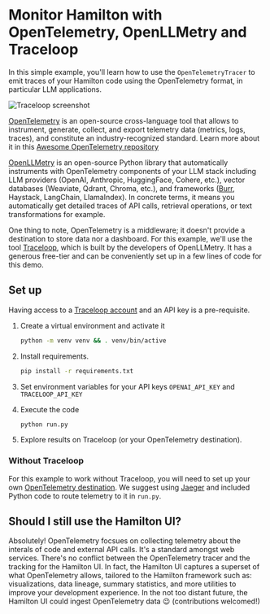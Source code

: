 # Monitor Hamilton with OpenTelemetry, OpenLLMetry and Traceloop

In this simple example, you'll learn how to use the `OpenTelemetryTracer` to emit traces of your Hamilton code using the OpenTelemetry format, in particular LLM applications.

![Traceloop screenshot](image.png)

[OpenTelemetry](https://opentelemetry.io/) is an open-source cross-language tool that allows to instrument, generate, collect, and export telemetry data (metrics, logs, traces), and constitute an industry-recognized standard. Learn more about it in this [Awesome OpenTelemetry repository](https://github.com/magsther/awesome-opentelemetry)

[OpenLLMetry](https://github.com/traceloop/openllmetry) is an open-source Python library that automatically instruments with OpenTelemetry components of your LLM stack including LLM providers (OpenAI, Anthropic, HuggingFace, Cohere, etc.), vector databases (Weaviate, Qdrant, Chroma, etc.), and frameworks ([Burr](https://github.com/dagworks-inc/burr), Haystack, LangChain, LlamaIndex). In concrete terms, it means you automatically get detailed traces of API calls, retrieval operations, or text transformations for example.

One thing to note, OpenTelemetry is a middleware; it doesn't provide a destination to store data nor a dashboard. For this example, we'll use the tool [Traceloop](https://www.traceloop.com/), which is built by the developers of OpenLLMetry. It has a generous free-tier and can be conveniently set up in a few lines of code for this demo.

## Set up
Having access to a [Traceloop account](https://www.traceloop.com/) and an API key is a pre-requisite.

1. Create a virtual environment and activate it
    ```bash
    python -m venv venv && . venv/bin/active
    ```

2. Install requirements.
    ```bash
    pip install -r requirements.txt
    ```

3. Set environment variables for your API keys `OPENAI_API_KEY` and `TRACELOOP_API_KEY`

4. Execute the code
    ```bash
    python run.py
    ```

5. Explore results on Traceloop (or your OpenTelemetry destination).

### Without Traceloop

For this example to work without Traceloop, you will need to set up your own [OpenTelemetry destination](https://opentelemetry.io/ecosystem/vendors/). We suggest using [Jaeger](https://www.jaegertracing.io/docs/1.47/getting-started/) and included Python code to route telemetry to it in `run.py`.

## Should I still use the Hamilton UI?

Absolutely! OpenTelemetry focsues on collecting telemetry about the interals of code and external API calls. It's a standard amongst web services. There's no conflict between the OpenTelemetry tracer and the tracking for the Hamilton UI. In fact, the Hamilton UI captures a superset of what OpenTelemetry allows, tailored to the Hamilton framework such as:  visualizations, data lineage, summary statistics, and more utilities to improve your development experience. In the not too distant future, the Hamilton UI could ingest OpenTelemetry data 😉 (contributions welcomed!)
